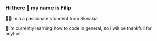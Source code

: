 ### Hi there 👋 my name is Filip
👨‍💻I’m a a passionate stundent from Slovakia

🌱I’m currently learning how to code in general, so i will be thankfull for anytips
<!--
**Hlubik03/Hlubik03** is a ✨ _special_ ✨ repository because its `README.md` (this file) appears on your GitHub profile.

Here are some ideas to get you started:

- 🔭 I’m currently working on ...
- 🌱 I’m currently learning ...
- 👯 I’m looking to collaborate on ...
- 🤔 I’m looking for help with ...
- 💬 Ask me about ...
- 📫 How to reach me: ...
- 😄 Pronouns: ...
- ⚡ Fun fact: ...
-->
